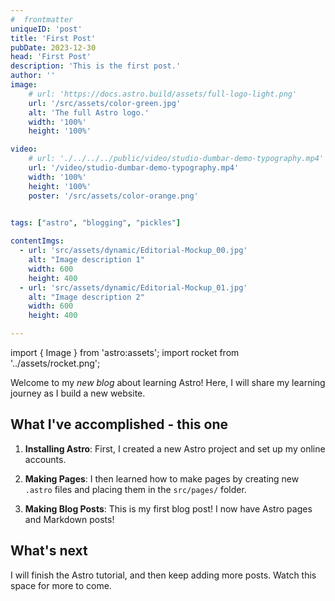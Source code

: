```yaml
---
#  frontmatter
uniqueID: 'post'
title: 'First Post'
pubDate: 2023-12-30
head: 'First Post'
description: 'This is the first post.'
author: ''
image:
    # url: 'https://docs.astro.build/assets/full-logo-light.png'
    url: '/src/assets/color-green.jpg'
    alt: 'The full Astro logo.'
    width: '100%'
    height: '100%'

video: 
    # url: './../../../public/video/studio-dumbar-demo-typography.mp4'
    url: '/video/studio-dumbar-demo-typography.mp4'
    width: '100%'
    height: '100%'
    poster: '/src/assets/color-orange.png'
    

tags: ["astro", "blogging", "pickles"]

contentImgs:
  - url: 'src/assets/dynamic/Editorial-Mockup_00.jpg'
    alt: "Image description 1"
    width: 600
    height: 400
  - url: 'src/assets/dynamic/Editorial-Mockup_01.jpg'
    alt: "Image description 2"
    width: 600
    height: 400

---
```


import { Image } from 'astro:assets';
import rocket from '../assets/rocket.png';

Welcome to my _new blog_ about learning Astro! Here, I will share my learning journey as I build a new website.

<div class="thing"></div>

## What I've accomplished - this one

1. **Installing Astro**: First, I created a new Astro project and set up my online accounts.

2. **Making Pages**: I then learned how to make pages by creating new `.astro` files and placing them in the `src/pages/` folder.

3. **Making Blog Posts**: This is my first blog post! I now have Astro pages and Markdown posts!

## What's next

I will finish the Astro tutorial, and then keep adding more posts. Watch this space for more to come.
